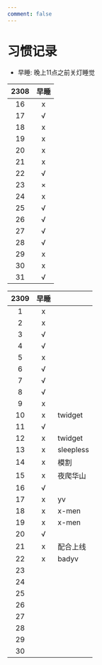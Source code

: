 ```yaml
---
comment: false
---
```


# 习惯记录
- 早睡: 晚上11点之前关灯睡觉

| 2308 | 早睡 |
|:----:|:----:|
| 16   | x    |
| 17   | √    |
| 18   | x    |
| 19   | x    |
| 20   | x    |
| 21   | x    |
| 22   | √    |
| 23   | ×    |
| 24   | x    |
| 25   | √    |
| 26   | √    |
| 27   | √    |
| 28   | √    |
| 29   | x    |
| 30   | x    |
| 31   | √    |

| 2309 | 早睡 |           |
|:----:|:----:|-----------|
| 1    | x    |           |
| 2    | x    |           |
| 3    | √    |           |
| 4    | √    |           |
| 5    | x    |           |
| 6    | √    |           |
| 7    | √    |           |
| 8    | √    |           |
| 9    | x    |           |
| 10   | x    | twidget   |
| 11   | √    |           |
| 12   | x    | twidget   |
| 13   | x    | sleepless |
| 14   | x    | 模割      |
| 15   | x    | 夜爬华山  |
| 16   | √    |           |
| 17   | x    | yv        |
| 18   | x    | x-men     |
| 19   | x    | x-men     |
| 20   | √    |           |
| 21   | x    | 配合上线  |
| 22   | x    | badyv     |
| 23   |      |           |
| 24   |      |           |
| 25   |      |           |
| 26   |      |           |
| 27   |      |           |
| 28   |      |           |
| 29   |      |           |
| 30   |      |           |
